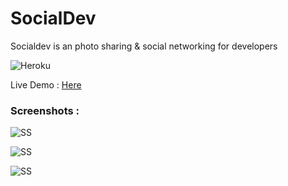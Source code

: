 # SocialDev

Socialdev is an photo sharing & social networking for developers

![Heroku](http://heroku-badge.herokuapp.com/?app=heroku-badge&root=projects.html)

Live Demo : [Here](https://socialdev15.herokuapp.com)


### Screenshots :


![SS](https://i.ibb.co/f18kLYH/sign-in-page.png")

![SS](https://i.ibb.co/zGSDw3p/Screenshot-2020-08-04-Social-Dev-1.png")

![SS](https://i.ibb.co/0mGQcWg/Screenshot-2020-08-04-Social-Dev-2.png")
